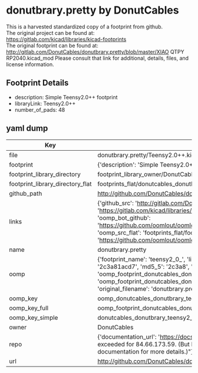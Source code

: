 # donutbrary.pretty by DonutCables  
This is a harvested standardized copy of a footprint from github.  
The original project can be found at:  
https://gitlab.com/kicad/libraries/kicad-footprints  
The original footprint can be found at:
http://gitlab.com/DonutCables/donutbrary.pretty/blob/master/XIAO QTPY RP2040.kicad_mod
Please consult that link for additional, details, files, and license information.  
## Footprint Details
* description: Simple Teensy2.0++ footprint  
* libraryLink: Teensy2.0++  
* number_of_pads: 48  
## yaml dump  
| Key | Value |  
| --- | --- |  
| file | donutbrary.pretty/Teensy2.0++.kicad_mod |  
| footprint | {'description': 'Simple Teensy2.0++ footprint', 'libraryLink': 'Teensy2.0++', 'number_of_pads': 48} |  
| footprint_library_directory | footprint_library_owner/DonutCables_donutbrary.pretty |  
| footprint_library_directory_flat | footprints_flat/donutcables_donutbrary_teensy2_0_/working |  
| github_path | http://github.com/DonutCables/donutbrary.pretty/blob/master/Teensy2.0++.kicad_mod |  
| links | {'github_src': 'http://gitlab.com/DonutCables/donutbrary.pretty/blob/master/XIAO QTPY RP2040.kicad_mod', 'github_src_repo': 'https://gitlab.com/kicad/libraries/kicad-footprints', 'oomp_bot': 'footprints/donutcables_donutbrary_teensy2_0_/working', 'oomp_bot_github': 'https://github.com/oomlout/oomlout_oomp_footprint_bot/tree/main/footprints/donutcables_donutbrary_teensy2_0_/working', 'oomp_src_flat': 'footprints_flat/footprints_flat/donutcables_donutbrary_teensy2_0_/working', 'oomp_src_flat_github': 'https://github.com/oomlout/oomlout_oomp_footprint_src/tree/main/footprints_flat/donutcables_donutbrary_teensy2_0_/working'} |  
| name | donutbrary.pretty |  
| oomp | {'footprint_name': 'teensy2_0_', 'library_name': 'donutbrary', 'md5': '2c3a81acd74df1e6eea186061f68768b', 'md5_10': '2c3a81acd7', 'md5_5': '2c3a8', 'md5_6': '2c3a81', 'oomp_key': 'oomp_donutcables_donutbrary_teensy2_0_', 'oomp_key_extra': 'oomp_footprint_donutcables_donutbrary_teensy2_0_', 'oomp_key_full': 'oomp_footprint_donutcables_donutbrary_teensy2_0__2c3a81', 'oomp_key_simple': 'donutcables_donutbrary_teensy2_0_', 'original_filename': 'donutbrary.pretty/Teensy2.0++.kicad_mod', 'owner_name': 'donutcables'} |  
| oomp_key | oomp_donutcables_donutbrary_teensy2_0_ |  
| oomp_key_full | oomp_footprint_donutcables_donutbrary_teensy2_0_ |  
| oomp_key_simple | donutcables_donutbrary_teensy2_0_ |  
| owner | DonutCables |  
| repo | {'documentation_url': 'https://docs.github.com/rest/overview/resources-in-the-rest-api#rate-limiting', 'message': "API rate limit exceeded for 84.66.173.59. (But here's the good news: Authenticated requests get a higher rate limit. Check out the documentation for more details.)"} |  
| url | http://github.com/DonutCables/donutbrary.pretty |  

